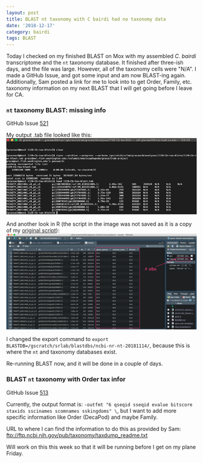 ```yaml
---
layout: post
title: BLAST nt taxonomy with C bairdi had no taxonomy data
date: '2018-12-17'
category: bairdi
tags: BLAST
---
```

Today I checked on my finished BLAST on Mox with my assembled _C. bairdi_ transcriptome and the ```nt``` taxonomy database. It finished after three-ish days, and the file was large. However, all of the taxonomy cells were "N/A". I made a GitHub Issue, and got some input and am now BLAST-ing again. Additionally, Sam posted a link for me to look into to get Order, Family, etc. taxonomy information on my next BLAST that I will get going before I leave for CA.

### ```nt``` taxonomy BLAST: missing info
GitHub Issue [521](https://github.com/RobertsLab/resources/issues/521)

My output .tab file looked like this:    
![img](../notebook-images/Screen%20Shot%202018-12-17%20at%201.03.30%20PM.png)

And another look in R (the script in the image was not saved as it is a copy of my [original script](https://github.com/fish546-2018/grace-Cbairdi-transcriptome/blob/master/scripts/taxa-crab-breakdown.R)):       
![img](../notebook-images/Screen%20Shot%202018-12-17%20at%2012.59.59%20PM.png)

I changed the export command to ```export BLASTDB=/gscratch/srlab/blastdbs/ncbi-nr-nt-20181114/```, because this is where the ```nt``` and taxonomy databases exist. 

Re-running BLAST now, and it will be done in a couple of days. 

### BLAST ```nt``` taxonomy with Order tax infor
GitHub Issue [513](https://github.com/RobertsLab/resources/issues/513)

Currently, the output format is: ```-outfmt "6 qseqid sseqid evalue bitscore staxids sscinames scomnames sskingdoms" \```, but I want to add more specific information like Order (DecaPod) and maybe Family. 

URL to where I can find the information to do this as provided by Sam: ftp://ftp.ncbi.nih.gov/pub/taxonomy/taxdump_readme.txt

Will work on this this week so that it will be running before I get on my plane Friday. 
